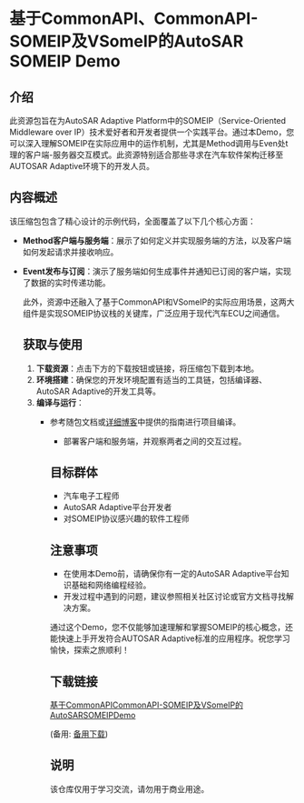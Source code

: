 # 基于CommonAPI、CommonAPI-SOMEIP及VSomeIP的AutoSAR SOMEIP Demo

## 介绍

此资源包旨在为AutoSAR Adaptive Platform中的SOMEIP（Service-Oriented Middleware over IP）技术爱好者和开发者提供一个实践平台。通过本Demo，您可以深入理解SOMEIP在实际应用中的运作机制，尤其是Method调用与Even处t理的客户端-服务器交互模式。此资源特别适合那些寻求在汽车软件架构迁移至AUTOSAR Adaptive环境下的开发人员。

## 内容概述

该压缩包包含了精心设计的示例代码，全面覆盖了以下几个核心方面：

- **Method客户端与服务端**：展示了如何定义并实现服务端的方法，以及客户端如何发起请求并接收响应。
- **Event发布与订阅**：演示了服务端如何生成事件并通知已订阅的客户端，实现了数据的实时传递功能。

  此外，资源中还融入了基于CommonAPI和VSomeIP的实际应用场景，这两大组件是实现SOMEIP协议栈的关键库，广泛应用于现代汽车ECU之间通信。

  ## 获取与使用

  1. **下载资源**：点击下方的下载按钮或链接，将压缩包下载到本地。
  2. **环境搭建**：确保您的开发环境配置有适当的工具链，包括编译器、AutoSAR Adaptive的开发工具等。
  3. **编译与运行**：
     - 参考随包文档或[详细博客](https://blog.csdn.net/qq_30391343/article/details/123568915)中提供的指南进行项目编译。
        - 部署客户端和服务端，并观察两者之间的交互过程。

        ## 目标群体

        - 汽车电子工程师
        - AutoSAR Adaptive平台开发者
        - 对SOMEIP协议感兴趣的软件工程师

        ## 注意事项

        - 在使用本Demo前，请确保你有一定的AutoSAR Adaptive平台知识基础和网络编程经验。
        - 开发过程中遇到的问题，建议参照相关社区讨论或官方文档寻找解决方案。

        通过这个Demo，您不仅能够加速理解和掌握SOMEIP的核心概念，还能快速上手开发符合AUTOSAR Adaptive标准的应用程序。祝您学习愉快，探索之旅顺利！

        ## 下载链接
        [基于CommonAPICommonAPI-SOMEIP及VSomeIP的AutoSARSOMEIPDemo](https://pan.quark.cn/s/d66cfff537d9) 

        (备用: [备用下载](https://pan.baidu.com/s/11TGYRzw8cJRlRUj45VC-TQ?pwd=1234))

        ## 说明

        该仓库仅用于学习交流，请勿用于商业用途。
